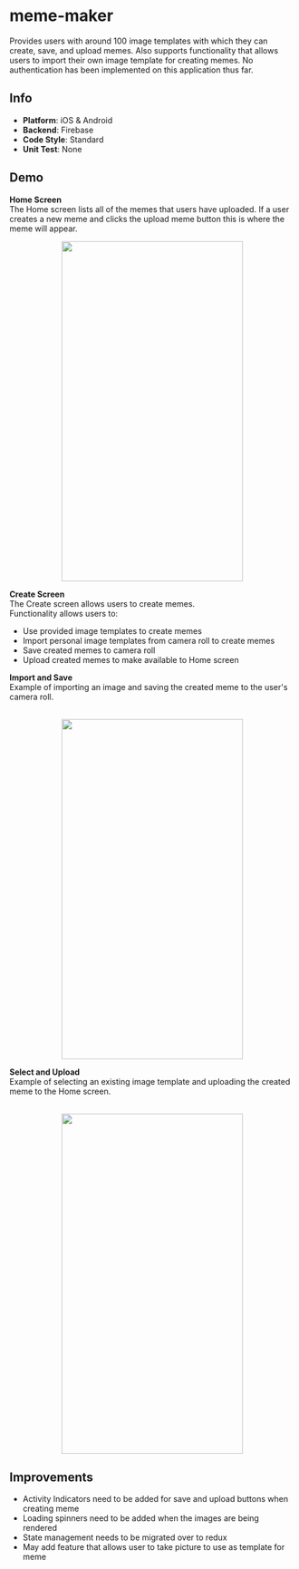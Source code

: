 # meme-maker
Provides users with around 100 image templates with which they can create, save, and upload memes. Also supports functionality that allows users to import their own image template for creating memes. No authentication has been implemented on this application thus far.

Info
---
* **Platform**: iOS & Android
* **Backend**: Firebase
* **Code Style**: Standard
* **Unit Test**: None

Demo
---
**Home Screen** <br /> 
The Home screen lists all of the memes that users have uploaded. If a user creates a new meme and clicks the upload meme button
this is where the meme will appear.

<p align="center">
  <img src="https://github.com/wbrown22/meme-maker/blob/master/demo/HomeScreen.gif" width="320px" height="600px" />
</p>


**Create Screen** <br /> 
The Create screen allows users to create memes. <br /> 
Functionality allows users to: <br /> 
* Use provided image templates to create memes
* Import personal image templates from camera roll to create memes
* Save created memes to camera roll
* Upload created memes to make available to Home screen<br /> 

**Import and Save** <br /> 
  Example of importing an image and saving the created meme to the user's camera roll. <br /><br /> 
  
  <p align="center">
    <img src="https://github.com/wbrown22/meme-maker/blob/master/demo/ImportAndSave.gif" width="320px" height="600px" /> 
  </p>
 
 **Select and Upload** <br /> 
 Example of selecting an existing image template and uploading the created meme to the Home screen. <br /><br />  
 
 <p align="center">
    <img src="https://github.com/wbrown22/meme-maker/blob/master/demo/SelectAndUpload.gif" width="320px" height="600px" /> 
 </p>
 
 **Improvements**
 ---
 * Activity Indicators need to be added for save and upload buttons when creating meme
 * Loading spinners need to be added when the images are being rendered
 * State management needs to be migrated over to redux
 * May add feature that allows user to take picture to use as template for meme
 
 


